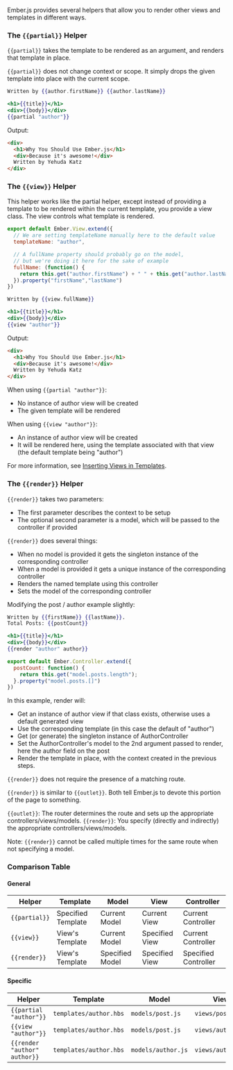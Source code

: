 Ember.js provides several helpers that allow you to render other views and templates in different ways.

### The `{{partial}}` Helper

`{{partial}}` takes the template to be rendered as an argument, and renders that template in place.

`{{partial}}` does not change context or scope.  It simply drops the given template into place with the current scope.

```app/templates/author.hbs
Written by {{author.firstName}} {{author.lastName}}
```

```app/templates/post.hbs
<h1>{{title}}</h1>
<div>{{body}}</div>
{{partial "author"}}
```
Output:

```html
<div>
  <h1>Why You Should Use Ember.js</h1>
  <div>Because it's awesome!</div>
  Written by Yehuda Katz
</div>
```
### The `{{view}}` Helper

This helper works like the partial helper, except instead of providing a template to be rendered within the current template, you provide a view class.  The view controls what template is rendered.

```app/views/author.js
export default Ember.View.extend({
  // We are setting templateName manually here to the default value
  templateName: "author",

  // A fullName property should probably go on the model,
  // but we're doing it here for the sake of example
  fullName: (function() {
    return this.get("author.firstName") + " " + this.get("author.lastName");
  }).property("firstName","lastName")
})
```

```app/views/author.hbs
Written by {{view.fullName}}
```

```app/templates/author.hbs
<h1>{{title}}</h1>
<div>{{body}}</div>
{{view "author"}}
```

Output:

```html
<div>
  <h1>Why You Should Use Ember.js</h1>
  <div>Because it's awesome!</div>
  Written by Yehuda Katz
</div>
```

When using `{{partial "author"}}`:

* No instance of author view will be created
* The given template will be rendered

When using `{{view "author"}}`:

* An instance of author view will be created
* It will be rendered here, using the template associated with that view (the default template being "author")

For more information, see [Inserting Views in Templates](../../views/inserting-views-in-templates).

### The `{{render}}` Helper

`{{render}}` takes two parameters:

* The first parameter describes the context to be setup
* The optional second parameter is a model, which will be passed to the controller if provided

`{{render}}` does several things:

* When no model is provided it gets the singleton instance of the corresponding controller
* When a model is provided it gets a unique instance of the corresponding controller
* Renders the named template using this controller
* Sets the model of the corresponding controller

Modifying the post / author example slightly:

```app/templates/author.hbs
Written by {{firstName}} {{lastName}}.
Total Posts: {{postCount}}
```

```app/templates/post.hbs
<h1>{{title}}</h1>
<div>{{body}}</div>
{{render "author" author}}
```

```app/controllers/author.js
export default Ember.Controller.extend({
  postCount: function() {
    return this.get("model.posts.length");
  }.property("model.posts.[]")
})
```

In this example, render will:

* Get an instance of author view if that class exists, otherwise uses a default generated view
* Use the corresponding template (in this case the default of "author")
* Get (or generate) the singleton instance of AuthorController
* Set the AuthorController's model to the 2nd argument passed to render, here the author field on the post
* Render the template in place, with the context created in the previous steps.

`{{render}}` does not require the presence of a matching route.

`{{render}}` is similar to `{{outlet}}`. Both tell Ember.js to devote this portion of the page to something.

`{{outlet}}`: The router determines the route and sets up the appropriate controllers/views/models.
`{{render}}`: You specify (directly and indirectly) the appropriate controllers/views/models.



Note: `{{render}}` cannot be called multiple times for the same route when not specifying a model.

### Comparison Table

#### General

<table>
  <thead>
  <tr>
    <th>Helper</th>
    <th>Template</th>
    <th>Model</th>
    <th>View</th>
    <th>Controller</th>
  </tr>
  </thead>
  <tbody>
  <tr>
    <td><code>{{partial}}</code></td>
    <td>Specified Template</td>
    <td>Current Model</td>
    <td>Current View</td>
    <td>Current Controller</td>
  </tr>
  <tr>
    <td><code>{{view}}</code></td>
    <td>View's Template</td>
    <td>Current Model</td>
    <td>Specified View</td>
    <td>Current Controller</td>
  </tr>
  <tr>
    <td><code>{{render}}</code></td>
    <td>View's Template</td>
    <td>Specified Model</td>
    <td>Specified View</td>
    <td>Specified Controller</td>
  </tr>
  </tbody>
</table>

#### Specific

<table class='specific'>
  <thead>
  <tr>
    <th>Helper</th>
    <th>Template</th>
    <th>Model</th>
    <th>View</th>
    <th>Controller</th>
  </tr>
  </thead>
  <tbody>
  <tr>
    <td><code>{{partial "author"}}</code></td>
    <td><code>templates/author.hbs</code></td>
    <td><code>models/post.js</code></td>
    <td><code>views/post.js</code></td>
    <td><code>controllers/post.js</code></td>
  </tr>
  <tr>
    <td><code>{{view "author"}}</code></td>
    <td><code>templates/author.hbs</code></td>
    <td><code>models/post.js</code></td>
    <td><code>views/author.js</code></td>
    <td><code>controllers/post.js</code></td>
  </tr>
  <tr>
    <td><code>{{render "author" author}}</code></td>
    <td><code>templates/author.hbs</code></td>
    <td><code>models/author.js</code></td>
    <td><code>views/author.js</code></td>
    <td><code>controllers/author.js</code></td>
  </tr>
  </tbody>
</table>
